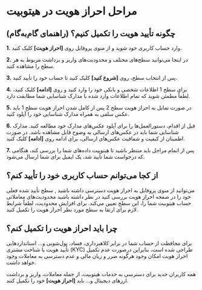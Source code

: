# مراحل احراز هویت در هیتوبیت


## چگونه تأیید هویت را تکمیل کنیم؟ (راهنمای گام‌به‌گام)

**1.**	وارد حساب کاربری خود شوید و از منوی پروفایل روی **[احراز هویت]** کلیک کنید.

**2.**	در اینجا می‌توانید سطح‌های مختلف و محدودیت‌های واریز و برداشت مربوط به هر سطح را مشاهده کنید.

**3.**	پس از انتخاب سطح، روی **[شروع کنید]** کلیک کنید تا حساب خود را تأیید کنید.

**4.**	برای سطح 1 اطلاعات شخصی و بانکی خود را وارد کنید و روی **[ادامه]** کلیک کنید، لطفاً مطمئن شوید که تمام اطلاعات وارد شده با مدارک شناسایی شما مطابقت دارد.

**5.**	در صورت تمایل به احراز هویت سطح 2 پس از کامل شدن احراز هویت سطح 1 باید عکس سلفی به همراه مدارک شناسایی خود را آپلود کنید. 

**6.**	قبل از اقدام، دستورالعمل‌ها را برای آپلود عکس‌های مدارک خود مطالعه کنید. مدارک شناسایی شما باید در عکس‌های ارسالی به وضوح قابل مشاهده باشد. در صورت اطمینان از کیفیت و شفافیت عکس‌های ارسالی، برای ادامه روی **[ادامه]** کلیک کنید.

**7.**  پس از اتمام مراحل باید منتظر باشید تا هیتوبیت داده‌های شما را بررسی کند، هنگامی که درخواست شما تأیید شد، یک ایمیل برای شما ارسال می‌شود.


## از کجا می‌توانم حساب کاربری خود را تأیید کنم؟

می‌توانید از منوی پروفایل به احراز هویت دسترسی داشته باشید , سطح تأیید شده فعلی خود را در صفحه احراز هویت بررسی کنید در نظر داشته باشید محدودیت‌های معاملاتی حساب هیتوبیت شما را، این سطح تعیین می‌کند. برای افزایش محدودیت، لطفاً شرایط لازم برای ارتقا به سطح مورد نظر احراز هویت را تکمیل کنید.


## چرا باید احراز هویت را تکمیل کنم؟

برای محافظت از حساب شما در برابر کلاهبرداری، فساد، پول‌شویی و... استانداردهایی تأیید هویت یا شناخت مشتری (KYC) طراحی شده است، بنابراین درصورت عدم تکمیل احراز هویت امکان وجود هرگونه ضرر و زیان مالی و عدم دسترسی به معاملات وجود خواهد داشت.

همه کاربران جدید برای دسترسی به خدمات هیتوبیت، از جمله معاملات، واریز و برداشت ارزهای دیجیتال و... باید **[احراز هویت]** خود را تکمیل کنند.
